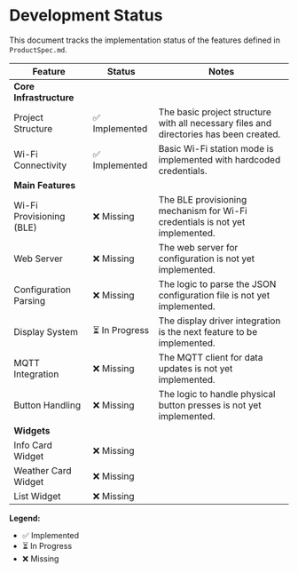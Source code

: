# Development Status

This document tracks the implementation status of the features defined in `ProductSpec.md`.

| Feature                   | Status      | Notes                                                                                             |
| ------------------------- | ----------- | ------------------------------------------------------------------------------------------------- |
| **Core Infrastructure**   |             |                                                                                                   |
| Project Structure         | ✅ Implemented | The basic project structure with all necessary files and directories has been created.            |
| Wi-Fi Connectivity        | ✅ Implemented | Basic Wi-Fi station mode is implemented with hardcoded credentials.                               |
| **Main Features**         |             |                                                                                                   |
| Wi-Fi Provisioning (BLE)  | ❌ Missing  | The BLE provisioning mechanism for Wi-Fi credentials is not yet implemented.                      |
| Web Server                | ❌ Missing  | The web server for configuration is not yet implemented.                                          |
| Configuration Parsing     | ❌ Missing  | The logic to parse the JSON configuration file is not yet implemented.                            |
| Display System            | ⏳ In Progress | The display driver integration is the next feature to be implemented.                             |
| MQTT Integration          | ❌ Missing  | The MQTT client for data updates is not yet implemented.                                          |
| Button Handling           | ❌ Missing  | The logic to handle physical button presses is not yet implemented.                                 |
| **Widgets**               |             |                                                                                                   |
| Info Card Widget          | ❌ Missing  |                                                                                                   |
| Weather Card Widget       | ❌ Missing  |                                                                                                   |
| List Widget               | ❌ Missing  |                                                                                                   |

**Legend:**
- ✅ Implemented
- ⏳ In Progress
- ❌ Missing

